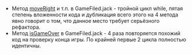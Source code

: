 - Метод [moveRight](https://github.com/mefodyvaulin/ivan-luv-git/blob/343342834aafd87a367342709316dbc31f60482c/scr/GameFiled.jack#L138) и т.п. в GameFiled.jack - тройной цикл while, пятая степень вложенности кода и дубликация всего этого на 4 метода явно говорит о том, что данное место требует серьёзного рефактора.
- Метод [isGameOver](https://github.com/mefodyvaulin/ivan-luv-git/blob/343342834aafd87a367342709316dbc31f60482c/scr/GameFiled.jack#L481) в GameFiled.jack - 4 раза повторяется похожий код на проверку конца игры. По крайней первые 2 цикла полностью идентичны.
